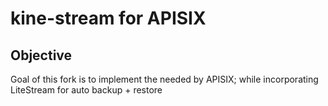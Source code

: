 # kine-stream for APISIX

## Objective

Goal of this fork is to implement the needed by APISIX; while incorporating LiteStream for auto backup + restore
